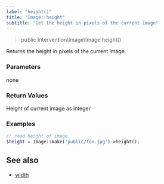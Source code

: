 ```yaml
---
label: "height()"
title: "Image::height"
subtitle: "Get the height in pixels of the current image"
---
```


> public Intervention\Image\Image height()

Returns the height in pixels of the current image.

### Parameters

none

### Return Values
Height of current image as integer

### Examples

```php
// read height of image
$height = Image::make('public/foo.jpg')->height();
```

## See also

- [width](/v2/api/width)
